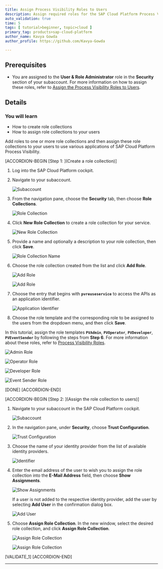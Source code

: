 ```yaml
---
title: Assign Process Visibility Roles to Users
description: Assign required roles for the SAP Cloud Platform Process Visibility service for administrators, developers and business users of the service.
auto_validation: true
time: 5
tags: [ tutorial>beginner, topic>cloud ]
primary_tag: products>sap-cloud-platform
author_name: Kavya Gowda
author_profile: https://github.com/Kavya-Gowda

---
```


## Prerequisites
 - You are assigned to the **User & Role Administrator** role in the **Security** section of your subaccount. For more information on how to assign these roles, refer to [Assign the Process Visibility Roles to Users](cp-cf-processvisibility-setup-assignroles).

## Details
### You will learn
  - How to create role collections
  - How to assign role collections to your users

Add roles to one or more role collections and then assign these role collections to your users to use various applications of SAP Cloud Platform Process Visibility.

[ACCORDION-BEGIN [Step 1: ](Create a role collection)]

1. Log into the SAP Cloud Platform cockpit.

2. Navigate to your subaccount.

    ![Subaccount](Sub-Account-01.png)

3. From the navigation pane, choose the **Security** tab, then choose **Role Collections**.

    ![Role Collection](Role-Collections-02.png)

4. Click **New Role Collection** to create a role collection for your service.

    ![New Role Collection](New-Role-Collection-03.png)

5. Provide a name and optionally a description to your role collection, then click **Save**.

    ![Role Collection Name](Role-Collection-Name-04.png)

6. Choose the role collection created from the list and click **Add Role**.

    ![Add Role](Add-Role-05.png)

    ![Add Role](Add-Role-06.png)

7. Choose the entry that begins with **`pvreuseservice`** to access the APIs as an application identifier.

    ![Application Identifier](Application-Identifier-07.png)

8. Choose the role template and the corresponding role to be assigned to the users from the dropdown menu, and then click **Save**.

In this tutorial, assign the role templates **`PVAdmin`**, **`PVOperator`**, **`PVDeveloper`**, **`PVEventSender`** by following the steps from **Step 6**. For more information about these roles, refer to [Process Visibility Roles](https://help.sap.com/viewer/62fd39fa3eae4046b23dba285e84bfd4/Cloud/en-US/e395bfade9c64d89922c561c4b92979f.html).

![Admin Role](PV-Admin-08.png)

![Operator Role](PVOperator-09.png)

![Developer Role](Developer-10.png)

![Event Sender Role](Event-Sender-11.png)

[DONE]
[ACCORDION-END]

[ACCORDION-BEGIN [Step 2: ](Assign the role collection to users)]

1. Navigate to your subaccount in the SAP Cloud Platform cockpit.

    ![Subaccount](Sub-Account-01.png)

2. In the navigation pane, under **Security**, choose **Trust Configuration**.

    ![Trust Configuration](Trust-configuration-13.png)

3. Choose the name of your identity provider from the list of available identity providers.

    ![Identifier](Identifier-14.png)

4. Enter the email address of the user to wish you to assign the role collection into the **E-Mail Address** field, then choose **Show Assignments**.

    ![Show Assignments](Show-Assignments-15.png)

    If a user is not added to the respective identity provider, add the user by selecting **Add User** in the confirmation dialog box.

    ![Add User](Add-User-16.png)

5. Choose **Assign Role Collection**. In the new window, select the desired role collection, and click **Assign Role Collection**.

    ![Assign Role Collection](Assign-Role-Collection-17.png)

    ![Assign Role Collection](Assign-Role-Collection-18.png)


[VALIDATE_1]
[ACCORDION-END]


---
